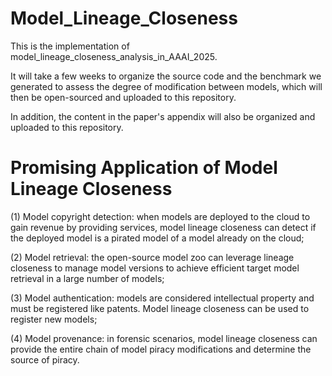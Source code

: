 # Model_Lineage_Closeness
This is the implementation of model_lineage_closeness_analysis_in_AAAI_2025.

It will take a few weeks to organize the source code and the benchmark we generated to assess the degree of modification between models, which will then be open-sourced and uploaded to this repository.

In addition, the content in the paper's appendix will also be organized and uploaded to this repository.



# Promising Application of Model Lineage Closeness
(1) Model copyright detection: when models are deployed to the cloud to gain revenue by providing services, model lineage closeness can detect if the deployed model is a pirated model of a model already on the cloud;

(2) Model retrieval: the open-source model zoo can leverage lineage closeness to manage model versions to achieve efficient target model retrieval in a large number of models;

(3) Model authentication: models are considered intellectual property and must be registered like patents. Model lineage closeness can be used to register new models;

(4) Model provenance: in forensic scenarios, model lineage closeness can provide the entire chain of model piracy modifications and determine the source of piracy.
